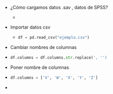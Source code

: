 - ¿Cómo cargamos datos .sav  , datos de SPSS?
	- ```python
	  ```
- Importar datos csv
	- ```python
	  df = pd.read_csv("ejemplo.csv")
	  ```
- Cambiar nombres de columnas
- ```python
  df.columns = df.columns.str.replace(', '')
  ```
- Poner nombre de columnas
- ```python
  df.columns = ['V', 'W', 'X', 'Y', 'Z']
  ```
-